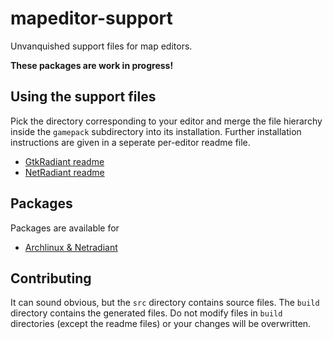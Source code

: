 mapeditor-support
=================

Unvanquished support files for map editors.

**These packages are work in progress!**

Using the support files
-----------------------

Pick the directory corresponding to your editor and merge the file hierarchy inside the `gamepack` subdirectory into its installation. Further installation instructions are given in a seperate per-editor readme file.

* [GtkRadiant readme](build/gtkradiant/README.md)
* [NetRadiant readme](build/netradiant/README.md)

Packages
--------

Packages are available for

* [Archlinux & Netradiant](https://aur.archlinux.org/packages/netradiant-unvanquished-git/)

Contributing
------------

It can sound obvious, but the `src` directory contains source files. The `build` directory contains the generated files. Do not modify files in `build` directories (except the readme files) or your changes will be overwritten.
